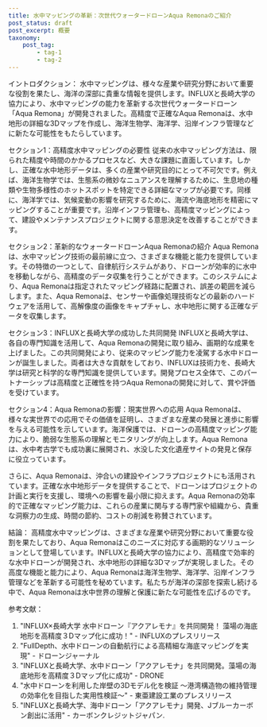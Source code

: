 ```yaml
---
title: 水中マッピングの革新：次世代ウォータードローンAqua Remonaのご紹介
post_status: draft
post_excerpt: 概要
taxonomy:
    post_tag:
        - tag-1
        - tag-2
---
```


イントロダクション：
水中マッピングは、様々な産業や研究分野において重要な役割を果たし、海洋の深部に貴重な情報を提供します。INFLUXと長崎大学の協力により、水中マッピングの能力を革新する次世代ウォータードローン「Aqua Remona」が開発されました。高精度で正確なAqua Remonaは、水中地形の詳細な3Dマップを作成し、海洋生物学、海洋学、沿岸インフラ管理などに新たな可能性をもたらしています。

セクション1：高精度水中マッピングの必要性
従来の水中マッピング方法は、限られた精度や時間のかかるプロセスなど、大きな課題に直面しています。しかし、正確な水中地形データは、多くの産業や研究目的にとって不可欠です。例えば、海洋生物学では、生態系の微妙なニュアンスを理解するために、生息地の種類や生物多様性のホットスポットを特定できる詳細なマップが必要です。同様に、海洋学では、気候変動の影響を研究するために、海流や海底地形を精密にマッピングすることが重要です。沿岸インフラ管理も、高精度マッピングによって、建設やメンテナンスプロジェクトに関する意思決定を改善することができます。

セクション2：革新的なウォータードローンAqua Remonaの紹介
Aqua Remonaは、水中マッピング技術の最前線に立つ、さまざまな機能と能力を提供しています。その特徴の一つとして、自律航行システムがあり、ドローンが効率的に水中を移動しながら、高精度のデータ収集を行うことができます。このシステムにより、Aqua Remonaは指定されたマッピング経路に配置され、誤差の範囲を減らします。また、Aqua Remonaは、センサーや画像処理技術などの最新のハードウェアを活用して、高解像度の画像をキャプチャし、水中地形に関する正確なデータを収集します。

セクション3：INFLUXと長崎大学の成功した共同開発
INFLUXと長崎大学は、各自の専門知識を活用して、Aqua Remonaの開発に取り組み、画期的な成果を上げました。この共同開発により、従来のマッピング能力を凌駕する水中ドローンが誕生しました。両者は大きな貢献をしており、INFLUXは技術力を、長崎大学は研究と科学的な専門知識を提供しています。開発プロセス全体で、このパートナーシップは高精度と正確性を持つAqua Remonaの開発に対して、賞や評価を受けています。

セクション4：Aqua Remonaの影響：現実世界への応用
Aqua Remonaは、様々な実世界での応用でその価値を証明し、さまざまな産業の発展と進歩に影響を与える可能性を示しています。海洋保護では、ドローンの高精度マッピング能力により、脆弱な生態系の理解とモニタリングが向上します。Aqua Remonaは、水中考古学でも成功裏に展開され、水没した文化遺産サイトの発見と保存に役立っています。

さらに、Aqua Remonaは、沖合いの建設やインフラプロジェクトにも活用されています。正確な水中地形データを提供することで、ドローンはプロジェクトの計画と実行を支援し、環境への影響を最小限に抑えます。Aqua Remonaの効率的で正確なマッピング能力は、これらの産業に関与する専門家や組織から、貴重な洞察力の生成、時間の節約、コストの削減を称賛されています。

結論：
高精度水中マッピングは、さまざまな産業や研究分野において重要な役割を果たしており、Aqua Remonaはこのニーズに対応する画期的なソリューションとして登場しています。INFLUXと長崎大学の協力により、高精度で効率的な水中ドローンが開発され、水中地形の詳細な3Dマップが実現しました。その高度な機能と能力により、Aqua Remonaは海洋生物学、海洋学、沿岸インフラ管理などを革新する可能性を秘めています。私たちが海洋の深部を探索し続ける中で、Aqua Remonaは水中世界の理解と保護に新たな可能性を広げるのです。

参考文献：
1. "INFLUX×長崎大学 水中ドローン『アクアレモナ』を共同開発！ 藻場の海底地形を高精度３Dマップ化に成功！" - INFLUXのプレスリリース
2. "FullDepth、水中ドローンの自動航行による高精細な海底マッピングを実現" - ドローンジャーナル
3. "INFLUXと長崎大学、水中ドローン「アクアレモナ」を共同開発。藻場の海底地形を高精度３Dマップ化に成功" - DRONE
4. "水中ドローンを利用した岸壁の3Dモデル化を検証 ～港湾構造物の維持管理の効率化を目指した実用性検証～" - 東亜建設工業のプレスリリース
5. "INFLUXと長崎大学、海中ドローン「アクアレモナ」開発、Jブルーカーボン創出に活用" - カーボンクレジットジャパン.